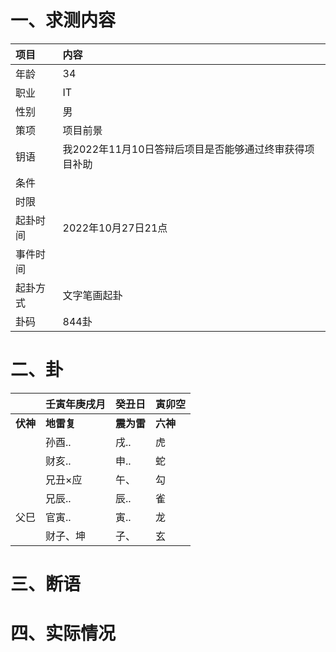 # 一、求测内容
|项目|内容|
|:-|:-|
|年龄|34|
|职业|IT|
|性别|男|
|策项|项目前景|
|钥语|我2022年11月10日答辩后项目是否能够通过终审获得项目补助|
|条件||
|时限||
|起卦时间|2022年10月27日21点|
|事件时间||
|起卦方式|文字笔画起卦|
|卦码|844卦|

# 二、卦
||壬寅年庚戌月|癸丑日|寅卯空|
|:-|:-|:-|:-|
|**伏神**|**地雷复**|**震为雷**|**六神**|
||孙酉..|戌..|虎|
||财亥..|申..|蛇|
||兄丑×应|午、|勾|
||兄辰..|辰..|雀|
|父巳|官寅..|寅..|龙|
||财子、坤|子、|玄|


# 三、断语

# 四、实际情况